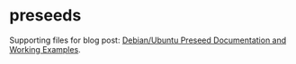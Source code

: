 preseeds
========

Supporting files for blog post: [Debian/Ubuntu Preseed Documentation and Working Examples](https://thornelabs.net/posts/debian-ubuntu-preseed-documentation-and-working-examples/).
